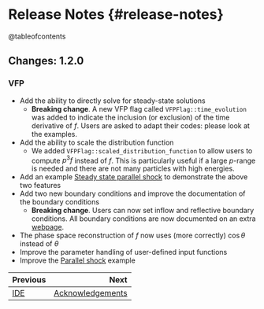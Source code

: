 # Release Notes {#release-notes}

@tableofcontents

## Changes: 1.2.0

### VFP

- Add the ability to directly solve for steady-state solutions
  - **Breaking change**.
    A new VFP flag called `VFPFlag::time_evolution` was added
    to indicate the inclusion (or exclusion) of the time derivative of $f$.
    Users are asked to adapt their codes: please look at the examples.
- Add the ability to scale the distribution function
  - We added `VFPFlag::scaled_distribution_function` to allow users to compute
    $p^3f$ instead of $f$.
    This is particularly useful if a large $p$-range is needed
    and there are not many particles with high energies.
- Add an example
  [Steady state parallel shock](https://sapphirepp.org/latest/steady-state-parallel-shock.html)
  to demonstrate the above two features
- Add two new boundary conditions and
  improve the documentation of the boundary conditions
  - **Breaking change**.
    Users can now set inflow and reflective boundary conditions.
    All boundary conditions are now documented on an extra
    [webpage](https://sapphirepp.org/latest/boundary-conditions.html).
- The phase space reconstruction of $f$
  now uses (more correctly) $\cos\theta$ instead of $\theta$
- Improve the parameter handling of user-defined input functions
- Improve the [Parallel shock](https://sapphirepp.org/latest/parallel-shock.html) example

<div class="section_buttons">

| Previous    |                                  Next |
| :---------- | ------------------------------------: |
| [IDE](#ide) | [Acknowledgements](#acknowledgements) |

</div>
